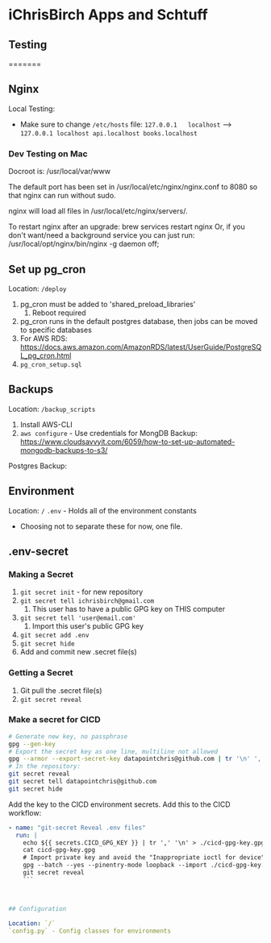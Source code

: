 # iChrisBirch Apps and Schtuff

## Testing

=======

## Nginx

Local Testing:

- Make sure to change `/etc/hosts` file:
  `127.0.0.1   localhost` --> `127.0.0.1 localhost api.localhost books.localhost`

### Dev Testing on Mac

Docroot is: /usr/local/var/www

The default port has been set in /usr/local/etc/nginx/nginx.conf to 8080 so that
nginx can run without sudo.

nginx will load all files in /usr/local/etc/nginx/servers/.

To restart nginx after an upgrade:
  brew services restart nginx
Or, if you don't want/need a background service you can just run:
  /usr/local/opt/nginx/bin/nginx -g daemon off;

## Set up pg_cron

Location: `/deploy`

1. pg_cron must be added to 'shared_preload_libraries'
   1. Reboot required
2. pg_cron runs in the default postgres database, then jobs can be moved to specific databases
3. For AWS RDS: <https://docs.aws.amazon.com/AmazonRDS/latest/UserGuide/PostgreSQL_pg_cron.html>
4. `pg_cron_setup.sql`

## Backups

Location: `/backup_scripts`

1. Install AWS-CLI
2. `aws configure` - Use credentials for
MongDB Backup:
<https://www.cloudsavvyit.com/6059/how-to-set-up-automated-mongodb-backups-to-s3/>

Postgres Backup:

## Environment

Location: `/`
`.env` - Holds all of the environment constants

- Choosing not to separate these for now, one file.

## .env-secret

### Making a Secret

1. `git secret init` - for new repository
2. `git secret tell ichrisbirch@gmail.com`
   1. This user has to have a public GPG key on THIS computer
3. `git secret tell 'user@email.com'`
   1. Import this user's public GPG key
4. `git secret add .env`
5. `git secret hide`
6. Add and commit new .secret file(s)

### Getting a Secret

1. Git pull the .secret file(s)
2. `git secret reveal`

### Make a secret for CICD

```bash
# Generate new key, no passphrase
gpg --gen-key
# Export the secret key as one line, multiline not allowed
gpg --armor --export-secret-key datapointchris@github.com | tr '\n' ',' > cicd-gpg-key.gpg
# In the repository:
git secret reveal
git secret tell datapointchris@github.com
git secret hide
```

Add the key to the CICD environment secrets.
Add this to the CICD workflow:  

```yaml
- name: "git-secret Reveal .env files"
  run: |
    echo ${{ secrets.CICD_GPG_KEY }} | tr ',' '\n' > ./cicd-gpg-key.gpg
    cat cicd-gpg-key.gpg
    # Import private key and avoid the "Inappropriate ioctl for device" error
    gpg --batch --yes --pinentry-mode loopback --import ./cicd-gpg-key.gpg
    git secret reveal
    ```



## Configuration

Location: `/`
`config.py` - Config classes for environments
